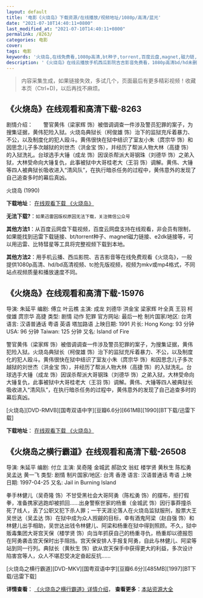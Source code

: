```yaml
---
layout: default
title: '电影《火烧岛》下载资源/在线播放/视频地址/1080p/高清/蓝光'
date: "2021-07-10T14:40:11+0800"
last_modified_at: "2021-07-10T14:40:11+0800"
permalink: /8263/
categories: 电影
cover:
tags: 电影
keywords: '火烧岛,在线免费看,1080p高清,bt种子,torrent,百度云盘,magnet,磁力链,迅雷下载资源'
description: '《火烧岛》在线云播放手机西瓜影院吉吉影音免费看，1080p高清bd/hd未删减完整版和tc抢先枪版，mkv/mp4格式，附带bt/torrent种子、magnet/磁力链、百度云盘、网盘资源迅雷下载链接'
---
```


>内容采集生成，如果链接失效，多试几个，页面最后有更多精彩视频！收藏本页（Ctrl+D)，以后再找不麻烦。


## 《火烧岛》在线观看和高清下载-8263

剧情介绍：　　警官黄伟（梁家辉 饰）被借调调查一件涉及警员犯罪的案子，为搜集证据，黄伟犯险入狱。火烧岛典狱长（柯俊雄 饰）治下的监狱充斥着暴力、不公，以及制度化的犯人殴斗。黄伟很快在狱中结识了室友小朱（庹宗华 饰）和因思念儿子多次越狱的刘世杰（洪金宝 饰），并经历了帮派人物大林（高捷 饰）的入狱洗礼。台球选手大锤（成龙 饰）因误杀帮派大哥钢珠（刘德华 饰）之弟入狱，大林受命向大锤复仇，此事被狱中大哥桂老大（王羽 饰）调解。黄伟、大锤等四人被典狱长吸收进入“清风队”，在执行暗杀任务的过程中，黄伟意外的发现了自己追查多时的幕后真凶。


火烧岛 (1990)

**下载地址**： [在线观看下载 《火烧岛》](https://www.btbtdy.me/btdy/dy11314.html) 


**无法下载?**：`如果迅雷因版权原因无法下载，关注微信公众号 `

**其他方法1**：从百度云网盘下载视频，百度云网盘支持在线观看，非会员有限制，如果能找到迅雷下载链接、bt/torrent种子、magnet磁力链接、e2dk链接等，可以用迅雷、比特彗星等工具将完整视频下载到本地。

**其他方法2**：用手机云播、西瓜影院、吉吉影音等在线免费观看《火烧岛》，一般提供1080p高清、hd/bd高清视频、tc抢先版视频，视频为mkv或mp4格式，不同站点视频质量和播放速度不同。


## 《火烧岛》在线观看和高清下载-15976

导演: 朱延平 编剧: 傅立 叶云樵 主演: 成龙 刘德华 洪金宝 梁家辉 叶全真 王羽 柯俊雄 庹宗华 高捷 类型: 剧情 动作 犯罪 官方网站: 最后一枪 制片国家/地区: 台湾 语言: 汉语普通话 粤语 英语 塔加路语 上映日期: 1991 片长: Hong Kong: 93 分钟 USA: 96 分钟 Taiwan: 125 分钟 又名: Island of Fire

警官黄伟（梁家辉 饰）被借调调查一件涉及警员犯罪的案子，为搜集证据，黄伟犯险入狱。火烧岛典狱长（柯俊雄 饰）治下的监狱充斥着暴力、不公，以及制度化的犯人殴斗。黄伟很快在狱中结识了室友小朱（庹宗华 饰）和因思念儿子多次越狱的刘世杰（洪金宝 饰），并经历了帮派人物大林（高捷 饰）的入狱洗礼。台球选手大锤（成龙 饰）因误杀帮派大哥钢珠（刘德华 饰）之弟入狱，大林受命向大锤复仇，此事被狱中大哥桂老大（王羽 饰）调解。黄伟、大锤等四人被典狱长吸收进入“清风队”，在执行暗杀任务的过程中，黄伟意外的发现了自己追查多时的幕后真凶。


[火烧岛][DVD-RMVB][国粤双语中字][豆瓣6.6分][661MB][1990][BT下载/迅雷下载]

**下载地址**： [在线观看下载 《火烧岛》](https://www.btdx8.com/torrent/when_dragons_meet_1990.html) 


## 《火烧岛之横行霸道》在线观看和高清下载-26508

导演: 朱延平 编剧: 付立 主演: 吴奇隆 金城武 郝劭文 翁虹 楼学贤 黄秋生 陈松勇 吴孟达 黄一飞 类型: 剧情 制片国家/地区: 台湾 香港 语言: 汉语普通话 粤语 上映日期: 1997-04-25 又名: Jail in Burning Island

拳手林健儿（吴奇隆 饰）不甘受黑社会大哥阿勇（陈松勇 饰）的摆布，拒打假拳，准备携家逃跑却被抓回……出身警察世家的杨重（金城武 饰）因行事莽撞杀死了线人，丢了公职又犯下杀人罪；一干天涯沦落人在火烧岛监狱服刑，股票大王吴世达（吴孟达 饰）在狱中成为众人觊觎的目标，幸有酒鬼阿梁（赵自强 饰）和林健儿出手相助，吴世达出钱令林健儿、阿梁和杨重在狱中得到照顾。不久，狱中贩毒集团大哥宫天保（楼学贤 饰）向当年抓获自己的杨重寻仇，杨重却以德报怨在阿勇袭击宫天保时出手阻挡。宫天保安排人手报复阿勇，自此与林健儿、阿梁等站到同一行列。典狱长（黄秋生 饰）欲从宫天保手中获得更大的利益，多次设计陷害宫等人，众人不堪忍受决定奋起反抗……


[火烧岛之横行霸道][DVD-MKV][国粤双语中字][豆瓣6.6分][485MB][1997][BT下载/迅雷下载]

**详情查看**： [《火烧岛之横行霸道》详情介绍](/movie/26508/)， **查看更多**：[本站资源大全](/movie/t/all/)

